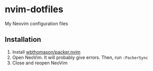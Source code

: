 # nvim-dotfiles

My Neovim configuration files

## Installation

1. Install [wbthomason/packer.nvim](https://github.com/wbthomason/packer.nvim)
2. Open NeoVim. It will probably give errors. Then, run `:PackerSync`
3. Close and reopen NeoVim

